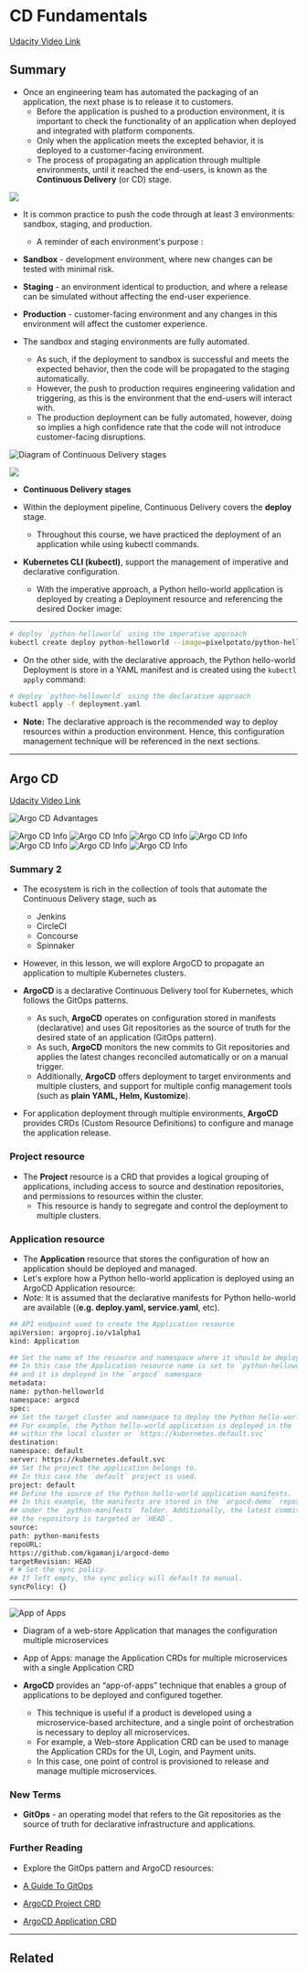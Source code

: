# CD Fundamentals

[Udacity Video Link](https://www.youtube.com/watch?v=OSg1NXhQoXk)

## **Summary**

- Once an engineering team has automated the packaging of an application, the next phase is to release it to customers.
  - Before the application is pushed to a production environment, it is important to check the functionality of an application when deployed and integrated with platform components.
  - Only when the application meets the excepted behavior, it is deployed to a customer-facing environment.
  - The process of propagating an application through multiple environments, until it reached the end-users, is known as the **Continuous Delivery** (or CD) stage.

![](../../assets/images/lessons/L5_9_cd_fundamentals_vid_1.png)

- It is common practice to push the code through at least 3 environments: sandbox, staging, and production.

  - A reminder of each environment's purpose :

- **Sandbox** - development environment, where new changes can be tested with minimal risk.
- **Staging** - an environment identical to production, and where a release can be simulated without affecting the end-user experience.
- **Production** - customer-facing environment and any changes in this environment will affect the customer experience.

- The sandbox and staging environments are fully automated.
  - As such, if the deployment to sandbox is successful and meets the expected behavior, then the code will be propagated to the staging automatically.
  - However, the push to production requires engineering validation and triggering, as this is the environment that the end-users will interact with.
  - The production deployment can be fully automated, however, doing so implies a high confidence rate that the code will not introduce customer-facing disruptions.

![Diagram of Continuous Delivery stages](../../assets/images/lessons/L5_9_cd_fundamentals_vid_2.png)

![](../../assets/images/lessons/L5_9_cd_fundamentals_vid_3.png)

- **Continuous Delivery stages**

- Within the deployment pipeline, Continuous Delivery covers the **deploy** stage.

  - Throughout this course, we have practiced the deployment of an application while using kubectl commands.

- **Kubernetes CLI (kubectl)**, support the management of imperative and declarative configuration.
  - With the imperative approach, a Python hello-world application is deployed by creating a Deployment resource and referencing the desired Docker image:

---

```bash python
# deploy `python-helloworld` using the imperative approach
kubectl create deploy python-helloworld --image=pixelpotato/python-helloworld:v1.0.0
```

- On the other side, with the declarative approach, the Python hello-world Deployment is store in a YAML manifest and is created using the `kubectl apply` command:

```bash python
# deploy `python-helloworld` using the declarative approach
kubectl apply -f deployment.yaml
```

- **Note:** The declarative approach is the recommended way to deploy resources within a production environment. Hence, this configuration management technique will be referenced in the next sections.

---

## Argo CD

[Udacity Video Link](https://youtu.be/rHUeSniRVUk)

![Argo CD Advantages]()

![Argo CD Info](../../assets/images/lessons/lesson_1_icon.jpeg)
![Argo CD Info](../../assets/images/lessons/lesson_2_icon.jpeg)
![Argo CD Info](../../assets/images/lessons/lesson_3_icon.jpeg)
![Argo CD Info](../../assets/images/lessons/lesson_4_icon.jpeg)
![Argo CD Info](../../assets/images/lessons/lesson_5_icon.jpeg)
![Argo CD Info](../../assets/images/lessons/lesson_6_icon.jpeg)
![Argo CD Info](../../assets/images/lessons/lesson_7_icon.jpeg)

### **Summary 2**

- The ecosystem is rich in the collection of tools that automate the Continuous Delivery stage, such as
  - Jenkins
  - CircleCI
  - Concourse
  - Spinnaker
- However, in this lesson, we will explore ArgoCD to propagate an application to multiple Kubernetes clusters.

- **ArgoCD** is a declarative Continuous Delivery tool for Kubernetes, which follows the GitOps patterns.

  - As such, **ArgoCD** operates on configuration stored in manifests (declarative) and uses Git repositories as the source of truth for the desired state of an application (GitOps pattern).
  - As such, **ArgoCD** monitors the new commits to Git repositories and applies the latest changes reconciled automatically or on a manual trigger.
  - Additionally, **ArgoCD** offers deployment to target environments and multiple clusters, and support for multiple config management tools (such as **plain YAML, Helm, Kustomize**).

- For application deployment through multiple environments, **ArgoCD** provides CRDs (Custom Resource Definitions) to configure and manage the application release.

### **Project resource**

- The **Project** resource is a CRD that provides a logical grouping of applications, including access to source and destination repositories, and permissions to resources within the cluster.
  - This resource is handy to segregate and control the deployment to multiple clusters.

### **Application resource**

- The **Application** resource that stores the configuration of how an application should be deployed and managed.
- Let's explore how a Python hello-world application is deployed using an ArgoCD Application resource:
- _Note:_ It is assumed that the declarative manifests for Python hello-world are available ((**e.g. deploy.yaml, service.yaml**, etc).

```bash
## API endpoint used to create the Application resource
apiVersion: argoproj.io/v1alpha1
kind: Application

## Set the name of the resource and namespace where it should be deployed.
## In this case the Application resource name is set to `python-helloworld `
## and it is deployed in the `argocd` namespace
metadata:
name: python-helloworld
namespace: argocd
spec:
## Set the target cluster and namespace to deploy the Python hello-world application.
## For example, the Python hello-world application is deployed in the `default` namespace
## within the local cluster or `https://kubernetes.default.svc`
destination:
namespace: default
server: https://kubernetes.default.svc
## Set the project the application belongs to.
## In this case the `default` project is used.
project: default
## Define the source of the Python hello-world application manifests.
## In this example, the manifests are stored in the `argocd-demo` repository
## under the `python-manifests` folder. Additionally, the latest commit within
## the repository is targeted or `HEAD`.
source:
path: python-manifests
repoURL:
https://github.com/kgamanji/argocd-demo
targetRevision: HEAD
# # Set the sync policy.
## If left empty, the sync policy will default to manual.
syncPolicy: {}
```

---

![App of Apps](./../../assets/images/lessons/L5_9_cd_fundamentals_app_of_apps.png)

- Diagram of a web-store Application that manages the configuration multiple microservices

- App of Apps: manage the Application CRDs for multiple microservices with a single Application CRD

- **ArgoCD** provides an “app-of-apps” technique that enables a group of applications to be deployed and configured together.
  - This technique is useful if a product is developed using a microservice-based architecture, and a single point of orchestration is necessary to deploy all microservices.
  - For example, a Web-store Application CRD can be used to manage the Application CRDs for the UI, Login, and Payment units.
  - In this case, one point of control is provisioned to release and manage multiple microservices.

### New Terms

- **GitOps** - an operating model that refers to the Git repositories as the source of truth for declarative infrastructure and applications.

### Further Reading

- Explore the GitOps pattern and ArgoCD resources:

- [A Guide To GitOps](https://www.weave.works/technologies/gitops/)
- [ArgoCD Project CRD](https://argoproj.github.io/argo-cd/operator-manual/declarative-setup/#projects)
- [ArgoCD Application CRD](https://argoproj.github.io/argo-cd/operator-manual/declarative-setup/#applications)

---

## **Related**
